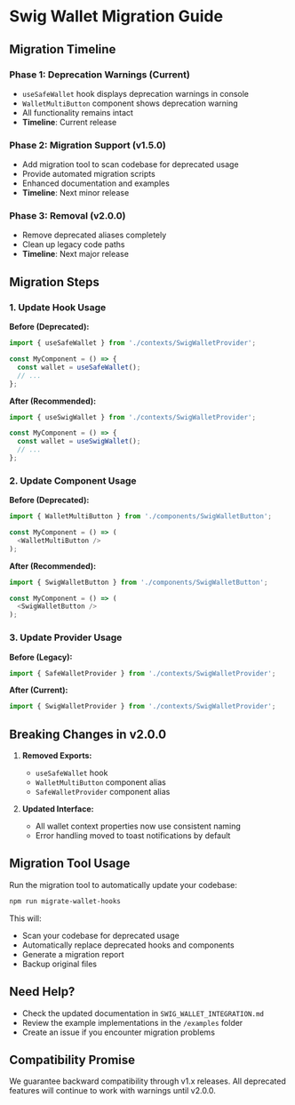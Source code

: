 # Swig Wallet Migration Guide

## Migration Timeline

### Phase 1: Deprecation Warnings (Current)
- `useSafeWallet` hook displays deprecation warnings in console
- `WalletMultiButton` component shows deprecation warning
- All functionality remains intact
- **Timeline**: Current release

### Phase 2: Migration Support (v1.5.0)
- Add migration tool to scan codebase for deprecated usage
- Provide automated migration scripts
- Enhanced documentation and examples
- **Timeline**: Next minor release

### Phase 3: Removal (v2.0.0)
- Remove deprecated aliases completely
- Clean up legacy code paths
- **Timeline**: Next major release

## Migration Steps

### 1. Update Hook Usage

**Before (Deprecated):**
```javascript
import { useSafeWallet } from './contexts/SwigWalletProvider';

const MyComponent = () => {
  const wallet = useSafeWallet();
  // ...
};
```

**After (Recommended):**
```javascript
import { useSwigWallet } from './contexts/SwigWalletProvider';

const MyComponent = () => {
  const wallet = useSwigWallet();
  // ...
};
```

### 2. Update Component Usage

**Before (Deprecated):**
```javascript
import { WalletMultiButton } from './components/SwigWalletButton';

const MyComponent = () => (
  <WalletMultiButton />
);
```

**After (Recommended):**
```javascript
import { SwigWalletButton } from './components/SwigWalletButton';

const MyComponent = () => (
  <SwigWalletButton />
);
```

### 3. Update Provider Usage

**Before (Legacy):**
```javascript
import { SafeWalletProvider } from './contexts/SwigWalletProvider';
```

**After (Current):**
```javascript
import { SwigWalletProvider } from './contexts/SwigWalletProvider';
```

## Breaking Changes in v2.0.0

1. **Removed Exports:**
   - `useSafeWallet` hook
   - `WalletMultiButton` component alias
   - `SafeWalletProvider` component alias

2. **Updated Interface:**
   - All wallet context properties now use consistent naming
   - Error handling moved to toast notifications by default

## Migration Tool Usage

Run the migration tool to automatically update your codebase:

```bash
npm run migrate-wallet-hooks
```

This will:
- Scan your codebase for deprecated usage
- Automatically replace deprecated hooks and components
- Generate a migration report
- Backup original files

## Need Help?

- Check the updated documentation in `SWIG_WALLET_INTEGRATION.md`
- Review the example implementations in the `/examples` folder
- Create an issue if you encounter migration problems

## Compatibility Promise

We guarantee backward compatibility through v1.x releases. All deprecated features will continue to work with warnings until v2.0.0.